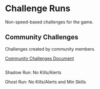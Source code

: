 # Challenge Runs
Non-speed-based challenges for the game.

## Community Challenges
Challenges created by community members. 

[Community Challenges Document](https://docs.google.com/spreadsheets/d/1CW9EemfntFd3M95c1n314tJyAb3wx8BUo210GM6Wk7Q/edit?usp=sharing)


## 

Shadow Run: No Kills/Alerts 

Ghost Run: No Kills/Alerts and Min Skills

